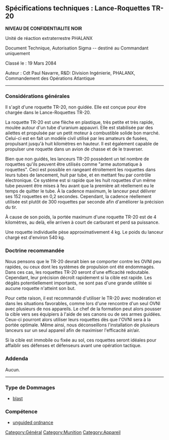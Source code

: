 ## Spécifications techniques : Lance-Roquettes TR-20

**NIVEAU DE CONFIDENTIALITE NOIR**

Unité de réaction extraterrestre PHALANX

Document Technique, Autorisation Sigma -- destiné au Commandant
uniquement

Classé le : 19 Mars 2084

Auteur : Cdt Paul Navarre, R&D: Division Ingénierie, PHALANX,
Commandement des Opérations Atlantique

------------------------------------------------------------------------

### Considérations générales

Il s'agit d'une roquette TR-20, non guidée. Elle est conçue pour être
chargée dans le Lance-Roquettes TR-20.

La roquette TR-20 est une flèche en plastique, très petite et très
rapide, moulée autour d'un tube d'uranium appauvri. Elle est stabilisée
par des ailettes et propulsée par un petit moteur à combustible solide
bon marché. Celui-ci est en fait un modèle civil utilisé par les
amateurs de fusées, propulsant jusqu'à huit kilomètres en hauteur. Il
est également capable de propulser une roquette dans un avion de chasse
et de le traverser.

Bien que non guidés, les lanceurs TR-20 possèdent un tel nombre de
roquettes qu'ils peuvent être utilisés comme "arme automatique à
roquettes". Ceci est possible en rangeant étroitement les roquettes dans
leurs tubes de lancement, huit par tube, et en mettant feu par contrôle
électronique. Ce système est si rapide que les huit roquettes d'un même
tube peuvent être mises à feu avant que la première ait réellement eu le
temps de quitter le tube. À la cadence maximum, le lanceur peut délivrer
ses 152 roquettes en 0,2 secondes. Cependant, la cadence réellement
utilisée est plutôt de 300 roquettes par seconde afin d'améliorer la
précision du tir.

À cause de son poids, la portée maximum d'une roquette TR-20 est de 4
kilomètres, au delà, elle arriven à court de carburant et perd sa
puissance.

Une roquette individuelle pèse approximativement 4 kg. Le poids du
lanceur chargé est d'environ 540 kg.

### Doctrine recommandée

Nous pensons que le TR-20 devrait bien se comporter contre les OVNI peu
rapides, ou ceux dont les systèmes de propulsion ont été endommagés.
Dans ces cas, les roquettes TR-20 seront d'une efficacité redoutable.
Cependant, leur précision décroît rapidement si la cible est rapide. Les
dégâts potentiellement importants, ne sont pas d'une grande utilitée si
aucune roquette n'atteint son but.

Pour cette raison, il est recommandé d'utiliser le TR-20 avec modération
et dans les situations favorables, comme lors d'une rencontre d'un seul
OVNI avec plusieurs de nos appareils. Le chef de la formation peut alors
pousser la cible vers ses équipiers à l'aide de ses canons ou de ses
armes guidées. Ceux-ci pourront alors utiliser leurs roquettes dès que
l'OVNI sera à la portée optimale. Même ainsi, nous déconseillons
l'installation de plusieurs lanceurs sur un seul appareil afin de
maximiser l'efficacité air/air.

Si la cible est immobile ou fixée au sol, ces roquettes seront idéales
pour affaiblir ses défenses et défenseurs avant une opération tactique.

### Addenda

Aucun.

------------------------------------------------------------------------

### Type de Dommages

- [blast](Damage/blast "wikilink")

### Compétence

- [unguided ordnance](Skills/unguided "wikilink")

[Category:Général](Category:Général "wikilink")
[Category:Munition](Category:Munition "wikilink")
[Category:Appareil](Category:Appareil "wikilink")